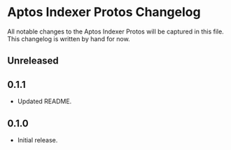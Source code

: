 # Aptos Indexer Protos Changelog

All notable changes to the Aptos Indexer Protos will be captured in this file. This changelog is written by hand for now.

## Unreleased

## 0.1.1
- Updated README.

## 0.1.0
- Initial release.
